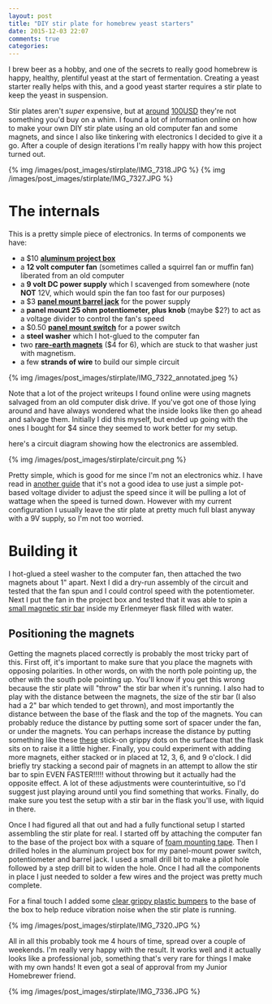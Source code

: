 ```yaml
---
layout: post
title: "DIY stir plate for homebrew yeast starters"
date: 2015-12-03 22:07
comments: true
categories: 
---
```


I brew beer as a hobby, and one of the secrets to really good homebrew is happy, healthy, plentiful yeast at the start of fermentation. Creating a yeast starter really helps with this, and a good yeast starter requires a stir plate to keep the yeast in suspension.

Stir plates aren't *super* expensive, but at [around](http://www.northernbrewer.com/maelstrom-stir-plate) [100USD](http://www.morebeer.com/products/hanna-magnetic-stir-plate.html) they're not something you'd buy on a whim. I found a lot of information online on how to make your own DIY stir plate using an old computer fan and some magnets, and since I also like tinkering with electronics I decided to give it a go. After a couple of design iterations I'm really happy with how this project turned out.

{% img /images/post_images/stirplate/IMG_7318.JPG %}
{% img /images/post_images/stirplate/IMG_7327.JPG %}

# The internals

This is a pretty simple piece of electronics. In terms of components we have:

* a $10 [**aluminum project box**](http://www.amazon.com/gp/product/B00CH9Q60U?psc=1&redirect=true&ref_=oh_aui_search_detailpage)
* a **12 volt computer fan** (sometimes called a squirrel fan or muffin fan) liberated from an old computer
* a **9 volt DC power supply** which I scavenged from somewhere (note **NOT** 12V, which would spin the fan too fast for our purposes)
* a $3 [**panel mount barrel jack**](https://www.adafruit.com/products/610) for the power supply
* a **panel mount 25 ohm potentiometer, plus knob** (maybe $2?) to act as a voltage divider to control the fan's speed
* a $0.50 [**panel mount switch**](https://www.sparkfun.com/products/11138) for a power switch
* a **steel washer** which I hot-glued to the computer fan
* two [**rare-earth magnets**](http://www.homedepot.com/p/Master-Magnetics-1-2-in-Neodymium-Rare-Earth-Magnet-Discs-6-per-Pack-07046HD/202526367) ($4 for 6), which are stuck to that washer just with magnetism. 
* a few **strands of wire** to build our simple circuit

{% img /images/post_images/stirplate/IMG_7322_annotated.jpeg %}

Note that a lot of the project writeups I found online were using magnets salvaged from an old computer disk drive. If you've got one of those lying around and have always wondered what the inside looks like then go ahead and salvage them. Initially I did this myself, but ended up going with the ones I bought for $4 since they seemed to work better for my setup.


here's a circuit diagram showing how the electronics are assembled. 

{% img /images/post_images/stirplate/circuit.png %}

Pretty simple, which is good for me since I'm not an electronics whiz. I have read in [another guide](http://www.stirstarters.com/instructions.html) that it's not a good idea to use just a simple pot-based voltage divider to adjust the speed since it will be pulling a lot of wattage when the speed is turned down. However with my current configuration I usually leave the stir plate at pretty much full blast anyway with a 9V supply, so I'm not too worried.

# Building it

I hot-glued a steel washer to the computer fan, then attached the two magnets about 1" apart. Next I did a dry-run assembly of the circuit and tested that the fan spun and I could control speed with the potentiometer. Next I put the fan in the project box and tested that it was able to spin a [small magnetic stir bar](http://www.northernbrewer.com/stir-bar-round-25mm) inside my Erlenmeyer flask filled with water. 

## Positioning the magnets
Getting the magnets placed correctly is probably the most tricky part of this. First off, it's important to make sure that you place the magnets with opposing polarities. In other words, on with the north pole pointing up, the other with the south pole pointing up. You'll know if you get this wrong because the stir plate will "throw" the stir bar when it's running. I also had to play with the distance between the magnets, the size of the stir bar (I also had a 2" bar which tended to get thrown), and most importantly the distance between the base of the flask and the top of the magnets. You can probably reduce the distance by putting some sort of spacer under the fan, or under the magnets. You can perhaps increase the distance by putting something like these [these](http://www.homedepot.com/p/OOK-1-2-in-Clear-Plastic-Self-Adhesive-Bumpers-8-Pack-50660/100019610) stick-on grippy dots on the surface that the flask sits on to raise it a little higher. Finally, you could experiment with adding more magnets, either stacked or in placed at 12, 3, 6, and 9 o'clock. I did briefly try stacking a second pair of magnets in an attempt to allow the stir bar to spin EVEN FASTER!!!!! without throwing but it actually had the opposite effect. A lot of these adjustments were counterintuitive, so I'd suggest just playing around until you find something that works. Finally, do make sure you test the setup with a stir bar in the flask you'll use, with liquid in there.

Once I had figured all that out and had a fully functional setup I started assembling the stir plate for real. I started off by attaching the computer fan to the base of the project box with a square of [foam mounting tape](http://www.target.com/p/scotch-double-sided-tape-1in-x-50in/-/A-14792269). Then I drilled holes in the aluminum project box for my panel-mount power switch, potentiometer and barrel jack. I used a small drill bit to make a pilot hole followed by a step drill bit to widen the hole. Once I had all the components in place I just needed to solder a few wires and the project was pretty much complete.

For a final touch I added some [clear grippy plastic bumpers](http://www.homedepot.com/p/OOK-1-2-in-Clear-Plastic-Self-Adhesive-Bumpers-8-Pack-50660/100019610) to the base of the box to help reduce vibration noise when the stir plate is running.

{% img /images/post_images/stirplate/IMG_7320.JPG %}

All in all this probably took me 4 hours of time, spread over a couple of weekends. I'm really very happy with the result. It works well and it actually looks like a professional job, something that's very rare for things I make with my own hands! It even got a seal of approval from my Junior Homebrewer friend.

{% img /images/post_images/stirplate/IMG_7336.JPG %}
